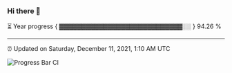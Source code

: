 ### Hi there 👋

⏳ Year progress { ▓▓▓▓▓▓▓▓▓▓▓▓▓▓▓▓▓▓▓▓▓▓▓▓▓▓▓▓░░ } 94.26 %

---

⏰ Updated on Saturday, December 11, 2021, 1:10 AM UTC

![Progress Bar CI](https://github.com/arthurbuhl/arthurbuhl/workflows/Progress%20Bar%20CI/badge.svg)
